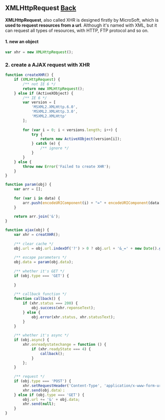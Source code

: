 ## XMLHttpRequest [Back](./../web_api.md)

**XMLHttpRequest**, also called XHR is designed firstly by MicroSoft, which is **used to request resources from a url**. Although it's named with XML, but it can request all types of resources, with HTTP, FTP protocol and so on.

#### 1. new an object

```js
var xhr = new XMLHttpRequest();
```

### 2. create a AJAX request with XHR

```js
function createXHR() {
    if (XMLHttpRequest) {
        /** not IE 6 */
        return new XMLHttpRequest();
    } else if (ActiveXObject) {
        /** IE 6 */
        var version = [
            'MSXML2.XMLHttp.6.0',
            'MSXML2.XMLHttp.3.0',
            'MSXML2.XMLHttp'
        ];
        
        for (var i = 0; i < versions.length; i++) {
            try {
                return new ActiveXObject(version[i]);
            } catch (e) {
                /** ignore */
            }
        }
    } else {
        throw new Error('Failed to create XHR');
    }
}

function param(obj) {
    var arr = [];
    
    for (var i in data) {
        arr.push(encodeURIComponent(i) + "=" + encodeURIComponent(data[i]));
    }
    
    return arr.join('&');
}

function ajax(obj) {
    var xhr = creatXHR();
    
    /** clear cache */
    obj.url = obj.url.indexOf('?') > 0 ? obj.url + '&_=' + new Date().getTime() : obj.url + '?_=' + new Date().getTime();
    
    /** escape parameters */
    obj.data = param(obj.data);
    
    /** whether it's GET */
    if (obj.type === 'GET') {
        
    }
    
    /** callback function */
    function callback() {
        if (xhr.status === 200) {
            obj.success(xhr.reponseText);
        } else {
            obj.error(xhr.status, xhr.statusText);
        }
    }
    
    /** whether it's async */
    if (obj.async) {
        xhr.onreadystatechange = function () {
            if (xhr.readyState === 4) {
                callback();
            }
        };
    }
    
    /** request */
    if (obj.type === 'POST') {
        xhr.setRequestHeader('Content-Type', 'application/x-www-form-urlencoded');
        xhr.send(obj.data）；
    } else if (obj.type === 'GET') {
        obj.url += '&' + obj.data;
        xhr.send(null);
    }
}
```

